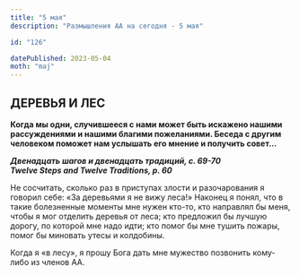```yaml
---
title: "5 мая"
description: "Размышления АА на сегодня - 5 мая"

id: "126"

datePublished: 2023-05-04
moth: "maj"
---
```


## ДЕРЕВЬЯ И ЛЕС

**Когда мы одни, случившееся с нами может быть искажено нашими рассуждениями и
нашими благими пожеланиями. Беседа с другим человеком поможет нам услышать его
мнение и получить совет…**

**_Двенадцать шагов и двенадцать традиций, с. 69-70  
Twelve Steps and Twelve Traditions, p. 60_**

Не сосчитать, сколько раз в приступах злости и разочарования я говорил себе:
«За деревьями я не вижу леса!» Наконец я понял, что в такие болезненные
моменты мне нужен кто-то, кто направлял бы меня, чтобы я мог отделить деревья
от леса; кто предложил бы лучшую дорогу, по которой мне надо идти; кто помог
бы мне тушить пожары, помог бы миновать утесы и колдобины.

Когда я «в лесу», я прошу Бога дать мне мужество позвонить кому-либо из членов
АА.
